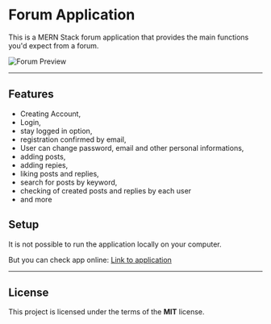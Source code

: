 Forum Application
============

This is a MERN Stack forum application that provides the main functions you'd expect from a forum.

![Forum Preview](https://ams02pap001files.storage.live.com/y4m7fXrJkCZYumhq7gxdAp3PySEKYkp18tupjVTiTWX3xlrEijS5Q6pebZDTxdS--ZR3E2dasCIQEGqPr4EqJ-bN79llkPcrk96P8ZPxp5L0Z35RnTqny6VaWTSFB7jcLujC-LwH6fHKYgYFEzrrqoDjjUzaCf2p0Kc621L2CyzkKKBlj1eBkKKdi1Rafltsm_P?width=1920&height=1080&cropmode=none)

---

## Features
- Creating Account,
- Login,
- stay logged in option,
- registration confirmed by email,
- User can change password, email and other personal informations,
- adding posts,
- adding repies,
- liking posts and replies,
- search for posts by keyword,
- checking of created posts and replies by each user
- and more

## Setup
It is not possible to run the application locally on your computer.

But you can check app online:
[Link to application](https://forum-belkowski.herokuapp.com/)

---

## License
This project is licensed under the terms of the **MIT** license.
